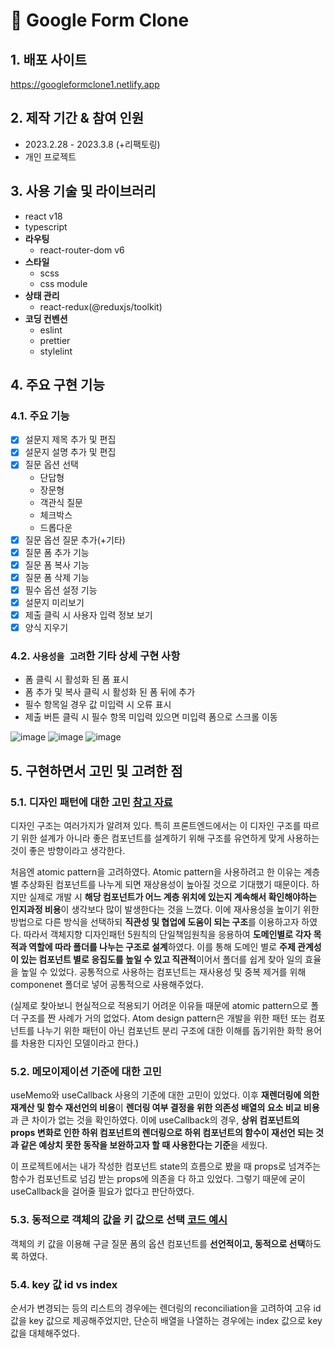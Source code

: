 # :pushpin: Google Form Clone

## 1. 배포 사이트
https://googleformclone1.netlify.app

## 2. 제작 기간 & 참여 인원
- 2023.2.28 - 2023.3.8 (+리팩토링)
- 개인 프로젝트
 
## 3. 사용 기술 및 라이브러리
- react v18
- typescript
- **라우팅**
  - react-router-dom v6
- **스타일**
   - scss
   - css module
- **상태 관리**
   - react-redux(@reduxjs/toolkit)
- **코딩 컨벤션**
   - eslint
   - prettier
   - stylelint

## 4. 주요 구현 기능
### 4.1. 주요 기능
- [x] 설문지 제목 추가 및 편집
- [x] 설문지 설명 추가 및 편집
- [x] 질문 옵션 선택
  - 단답형
  - 장문형
  - 객관식 질문
  - 체크박스
  - 드롭다운
- [x] 질문 옵션 질문 추가(+기타)
- [x] 질문 폼 추가 기능
- [x] 질문 폼 복사 기능
- [x] 질문 폼 삭제 기능
- [x] 필수 옵션 설정 기능
- [x] 설문지 미리보기
- [x] 제출 클릭 시 사용자 입력 정보 보기
- [x] 양식 지우기

### 4.2. `사용성을 고려`한 기타 상세 구현 사항
- 폼 클릭 시 활성화 된 폼 표시
- 폼 추가 및 복사 클릭 시 활성화 된 폼 뒤에 추가
- 필수 항목일 경우 값 미입력 시 오류 표시
- 제출 버튼 클릭 시 필수 항목 미입력 있으면 미입력 폼으로 스크롤 이동

![image](https://github.com/han-byul-yang/Google_Form_Clone/assets/67466789/6bd38b3e-b8a0-4ecd-b462-56bc18493ad6)
![image](https://github.com/han-byul-yang/Google_Form_Clone/assets/67466789/cbb7e95a-2ce8-449f-a36f-00dd17a90ec2)
![image](https://github.com/han-byul-yang/Google_Form_Clone/assets/67466789/72e1fddb-d6c4-439a-a0d0-0b85d3c265df)


## 5. 구현하면서 고민 및 고려한 점
### 5.1. 디자인 패턴에 대한 고민 [참고 자료](https://yozm.wishket.com/magazine/detail/1531)
디자인 구조는 여러가지가 알려져 있다. 특히 프론트엔드에서는 이 디자인 구조를 따르기 위한 설계가 아니라 좋은 컴포넌트를 설계하기 위해 구조를 유연하게 맞게 사용하는 것이 좋은 방향이라고 생각한다.

처음엔 atomic pattern을 고려하였다. Atomic pattern을 사용하려고 한 이유는 계층별 추상화된 컴포넌트를 나누게 되면 재상용성이 높아질 것으로 기대했기 때문이다. 하지만 실제로 개발 시 **해당 컴포넌트가 어느 계층 위치에 있는지 계속해서 확인해야하는 인지과정 비용**이 생각보다 많이 발생한다는 것을 느꼈다. 이에 재사용성을 높이기 위한 방법으로 다른 방식을 선택하되 **직관성 및 협업에 도움이 되는 구조**를 이용하고자 하였다. 따라서 객체지향 디자인패턴 5원칙의 단일책임원칙을 응용하여 **도메인별로 각자 목적과 역할에 따라 폴더를 나누는 구조로 설계**하였다. 이를 통해 도메인 별로 **주제 관계성이 있는 컴포넌트 별로 응집도를 높일 수 있고 직관적**이어서 폴더를 쉽게 찾아 일의 효율을 높일 수 있었다. 공통적으로 사용하는 컴포넌트는 재사용성 및 중복 제거를 위해 componenet 폴더로 넣어 공통적으로 사용해주었다. 
<br />

(실제로 찾아보니 현실적으로 적용되기 어려운 이유들 때문에 atomic pattern으로 폴더 구조를 짠 사례가 거의 없었다. Atom design pattern은 개발을 위한 패턴 또는 컴포넌트를 나누기 위한 패턴이 아닌 컴포넌트 분리 구조에 대한 이해를 돕기위한 화학 용어를 차용한 디자인 모델이라고 한다.)

### 5.2. 메모이제이션 기준에 대한 고민
useMemo와 useCallback 사용의 기준에 대한 고민이 있었다. 이후 **재렌더링에 의한 재계산 및 함수 재선언의 비용**이 **렌더링 여부 결정을 위한 의존성 배열의 요소 비교 비용**과 큰 차이가 없는 것을 확인하였다. 이에 useCallback의 경우, **상위 컴포넌트의 props 변화로 인한 하위 컴포넌트의 렌더링으로 하위 컴포넌트의 함수이 재선언 되는 것과 같은 예상치 못한 동작을 보완하고자 할 때 사용한다는 기준**을 세웠다. 

이 프로젝트에서는 내가 작성한 컴포넌트 state의 흐름으로 봤을 때 props로 넘겨주는 함수가 컴포넌트로 넘김 받는 props에 의존을 다 하고 있었다. 그렇기 때문에 굳이 useCallback을 걸어줄 필요가 없다고 판단하였다. 

### 5.3. 동적으로 객체의 값을 키 값으로 선택 [코드 예시](https://github.com/han-byul-yang/Google_Form_Clone/blob/4869b5b8545b65161198d089d35def7cae808f38/src/routes/Answer/AnswerOption/index.tsx#L23)
객체의 키 값을 이용해 구글 질문 폼의 옵션 컴포넌트를 **선언적이고, 동적으로 선택**하도록 하였다. 

### 5.4. key 값 id vs index
순서가 변경되는 등의 리스트의 경우에는 렌더링의 reconciliation을 고려하여 고유 id값을 key 값으로 제공해주었지만, 단순히 배열을 나열하는 경우에는 index 값으로 key 값을 대체해주었다. 
